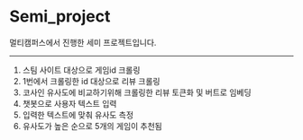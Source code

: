 # Semi_project
  멀티캠퍼스에서 진행한 세미 프로젝트입니다.
  
---

1. 스팀 사이트 대상으로 게임id 크롤링
2. 1번에서 크롤링한 id 대상으로 리뷰 크롤링
3. 코사인 유사도에 비교하기위해 크롤링한 리뷰 토큰화 및 버트로 임베딩
4. 챗봇으로 사용자 텍스트 입력
5. 입력한 텍스트에 맞춰 유사도 측정
6. 유사도가 높은 순으로 5개의 게임이 추천됨
